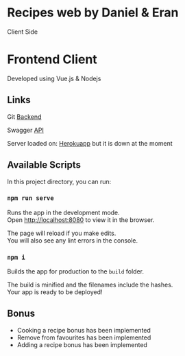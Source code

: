 # Recipes web by Daniel & Eran

Client Side

# Frontend Client
Developed using Vue.js & Nodejs

## Links

Git [Backend](https://github.com/EranToutian/RecipesWeb-Backend)

Swagger [API](https://app.swaggerhub.com/apis-docs/erantoutian/EatAndRepeat/1.0.0#/Recipe)

Server loaded on: [Herokuapp](https://recipe-server-3-3-daniel-eran.herokuapp.com/) but it is down at the moment




## Available Scripts

In this project directory, you can run:

### `npm run serve`

Runs the app in the development mode.<br />
Open [http://localhost:8080](http://localhost:8080) to view it in the browser.

The page will reload if you make edits.<br />
You will also see any lint errors in the console.

### `npm i`

Builds the app for production to the `build` folder.<br />

The build is minified and the filenames include the hashes.<br />
Your app is ready to be deployed!


## Bonus
 - Cooking a recipe bonus has been implemented
 - Remove from favourites has been implemented
 - Adding a recipe bonus has been implemented
 
